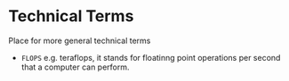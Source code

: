 # Technical Terms

Place for more general technical terms

- `FLOPS`
e.g. teraflops, it stands for floatinng point operations per second that a computer can perform.
